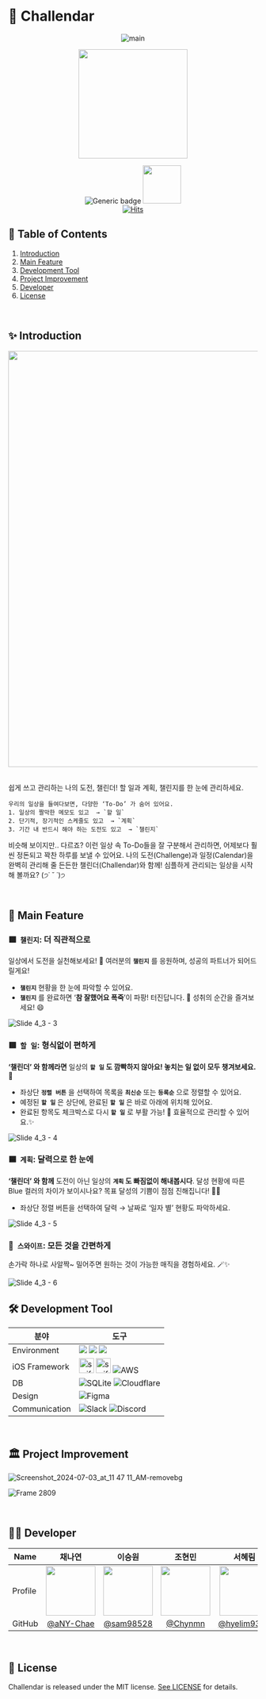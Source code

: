 # 📆 Challendar
<div align="center">
  
![main](https://github.com/Team-Challendar/todo-challenge-project/assets/100783766/0bc130c2-a093-4b95-8bfd-a85501757836)

[<img width="220" src="https://user-images.githubusercontent.com/50910456/173174832-7d395623-ceb3-4796-b718-22e550af6934.svg">](https://apps.apple.com/kr/app/%EC%B1%8C%EB%A6%B0%EB%8D%94-challendar/id6504077858)



![Generic badge](https://img.shields.io/badge/version-2.0-critical.svg) <img width="77" src="https://img.shields.io/badge/iOS-17.0+-silver">
<br/>
[![Hits](https://hits.seeyoufarm.com/api/count/incr/badge.svg?url=https://github.com/Team-Challendar/todo-challenge-project&count_bg=%2378F5B6&title_bg=%23555555&icon=github.svg&icon&icon_color=%23E7E7E7&title=hits&edge_flat=false)](https://hits.seeyoufarm.com)

</div>

## 🔗 Table of Contents<br>
1. [Introduction](#-introduction)
2. [Main Feature](#-main-feature)
3. [Development Tool](#-development-tool)
4. [Project Improvement](#%EF%B8%8F-project-improvement)
5. [Developer](#-developer)
6. [License](#-license)

<br/>

## ✨ Introduction
<div align="center">

<img width="839" src="https://github.com/Team-Challendar/todo-challenge-project/assets/100783766/bbeea9c4-d9be-4087-8e7e-8cfdcb8057ee">

</div>
<br/>

쉽게 쓰고 관리하는 나의 도전, 챌린더!
할 일과 계획, 챌린지를 한 눈에 관리하세요.

```
우리의 일상을 들여다보면, 다양한 ‘To-Do’ 가 숨어 있어요.
1. 일상의 짤막한 메모도 있고  → `할 일`
2. 단기적, 장기적인 스케줄도 있고  → `계획`
3. 기간 내 반드시 해야 하는 도전도 있고  → `챌린지`
```

비슷해 보이지만.. 다르죠?
이런 일상 속 To-Do들을 잘 구분해서 관리하면,
어제보다 훨씬 정돈되고 꽉찬 하루를 보낼 수 있어요.
나의 도전(Challenge)과 일정(Calendar)을 완벽히 관리해 줄 든든한 챌린더(Challendar)와 함께! 심플하게 관리되는 일상을 시작해 볼까요? (੭˙ ˘ ˙)੭

<br/>

## 🎯 Main Feature
### 🟩  **`챌린지`:  더 직관적으로**
일상에서 도전을 실천해보세요! 🎯 
여러분의 **`챌린지`** 를 응원하며, 성공의 파트너가 되어드릴게요!
- **`챌린지`** 현황을 한 눈에 파악할 수 있어요.
- **`챌린지`** 를 완료하면 ‘**참 잘했어요 폭죽**’이 파팡! 터진답니다. 🎉 성취의 순간을 즐겨보세요! 😄
  
![Slide 4_3 - 3](https://github.com/Team-Challendar/todo-challenge-project/assets/100783766/babfe8d5-0bef-4da4-bc15-0d3594d56f3e)
<br/>
### 🟥  **`할 일`**:  형식없이 편하게
**‘챌린더’ 와 함께라면** 일상의 **`할 일` 도 깜빡하지 않아요! 놓치는 일 없이 모두 챙겨보세요. 💪**
- 좌상단 **`정렬 버튼`** 을 선택하여 목록을 **`최신순`** 또는 **`등록순`** 으로 정렬할 수 있어요.
- 예정된 **`할 일`** 은 상단에, 완료된 **`할 일`** 은 바로 아래에 위치해 있어요.
- 완료된 항목도 체크박스로 다시 **`할 일`** 로 부활 가능! 🔄 효율적으로 관리할 수 있어요.✨
  
![Slide 4_3 - 4](https://github.com/Team-Challendar/todo-challenge-project/assets/100783766/e85ccf35-1de7-4a1d-9678-6fdf4204a319)
<br/>
### 🟦  **`계획`**:  달력으로 한 눈에
**‘챌린더’ 와 함께** 도전이 아닌 일상의 **`계획` 도 빠짐없이 해내봅시다**. 
달성 현황에 따른 Blue 컬러의 차이가 보이시나요? 목표 달성의 기쁨이 점점 진해집니다! 💙✨
- 좌상단 정렬 버튼을 선택하여 달력 → 날짜로 ‘일자 별’ 현황도  파악하세요.
  
![Slide 4_3 - 5](https://github.com/Team-Challendar/todo-challenge-project/assets/100783766/aef4adaa-3985-4f82-ac1f-e5973010a78e)
<br/>
### 🌈  **`스와이프`**: 모든 것을 간편하게
손가락 하나로 사알짝~ 밀어주면 원하는 것이 가능한 매직을 경험하세요. 🪄✨

![Slide 4_3 - 6](https://github.com/Team-Challendar/todo-challenge-project/assets/100783766/dd6b5eb3-cea6-46c3-987b-c3a2eec4fe3d)
<br/>

## 🛠 Development Tool

| 분야 | 도구 |
| ----- | ----- |
| Environment | <img src = https://camo.githubusercontent.com/d68a9ca7e7bd162a95193e369f2851d5e1548f11f6fce154642bc8291821e522/68747470733a2f2f696d672e736869656c64732e696f2f62616467652f2d58636f64652d3134374546423f7374796c653d666c6174266c6f676f3d78636f6465266c6f676f436f6c6f723d7768697465> <img src = https://camo.githubusercontent.com/0563e6563a564cc6842269359009f22cd8d905b0605fc31d2ec4721b474289c0/68747470733a2f2f696d672e736869656c64732e696f2f62616467652f2d6769742d4630353033323f7374796c653d666c6174266c6f676f3d676974266c6f676f436f6c6f723d7768697465> <img src = https://camo.githubusercontent.com/b96cf47430c7ed7cb8e9b863ec909ad51c20aa24c02ea07ef04c59fd56d97b19/68747470733a2f2f696d672e736869656c64732e696f2f62616467652f2d6769746875622d3138313731373f7374796c653d666c6174266c6f676f3d676974687562266c6f676f436f6c6f723d7768697465> |
| iOS Framework | <img width="30" src="https://user-images.githubusercontent.com/76584961/216117810-7c78b892-cb2b-4050-8911-f51ae15cb85e.png" alt="swift"> <img width="30" src="https://user-images.githubusercontent.com/76584961/216117822-e83f9b0c-3e41-44ac-9da9-05ecf3494c99.png" alt="swiftui"> 	![AWS](https://img.shields.io/badge/widgetkit-%23FF9900.svg?style=for-the-badge&logo=amazon-aws&logoColor=white) |
| DB | ![SQLite](https://img.shields.io/badge/coredata-%2307405e.svg?style=for-the-badge&logo=sqlite&logoColor=white) ![Cloudflare](https://img.shields.io/badge/CloudKit-F38020?style=for-the-badge&logo=Cloudflare&logoColor=white) |
| Design | ![Figma](https://img.shields.io/badge/figma-%23F24E1E.svg?style=for-the-badge&logo=figma&logoColor=white) |
| Communication | ![Slack](https://img.shields.io/badge/Slack-4A154B?style=for-the-badge&logo=slack&logoColor=white) ![Discord](https://img.shields.io/badge/Discord-%235865F2.svg?style=for-the-badge&logo=discord&logoColor=white)|

<br/>



## 🏛️ Project Improvement
![Screenshot_2024-07-03_at_11 47 11_AM-removebg](https://github.com/Team-Challendar/todo-challenge-project/assets/100783766/813a7555-50c3-4b74-9684-e62990ca50fc)

![Frame 2809](https://github.com/Team-Challendar/todo-challenge-project/assets/100783766/5c3c9435-49cb-421d-b185-59e32dca7677)


<br/>

## 🧑‍💻 Developer
| Name    | <center>채나연</center>|<center>이승원</center> |<center>조현민</center> | <center>서혜림</center> | <center>이정복</center>
| ------- | --------------------------------------------- | ------------------------------------ | --------------------------------------------- | --------------------------------------- | --------------------------------------- |
| Profile | <center> <img width="100px" height="100px" src="https://avatars.githubusercontent.com/u/155615768?v=4" /></center> |<center><img width="100px" height="100px" src="https://avatars.githubusercontent.com/u/12388297?v=4" /></center> |<center><img width="100px" height="100px" src="https://avatars.githubusercontent.com/u/100783766?v=4" /></center> |<center><img width="100px" height="100px" src="https://avatars.githubusercontent.com/u/156744336?v=4" /></center> |<center><img width="100px" height="100px" src="https://avatars.githubusercontent.com/u/161338683?v=4" /></center> |
GitHub | <center>[@aNY-Chae](https://github.com/NY-Chae)</center> | <center>[@sam98528](https://github.com/sam98528) </center> | <center>[@Chynmn](https://github.com/Chynmn) </center>| <center>[@hyelim9300](https://github.com/hyelim9300)</center> | <center>[@DevJaby](https://github.com/DevJaby)</center> |

<br/>

## 🪪 License

Challendar is released under the MIT license. [See LICENSE](https://github.com/Team-Challendar/todo-challenge-project/blob/dev-V1.0.1/LICENSE) for details.
